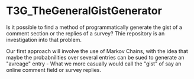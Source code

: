 # T3G_TheGeneralGistGenerator
Is it possible to find a method of programmatically generate the gist of a comment section or the replies of a survey? Thie repository is an investigation into that problem.

Our first approach will involve the use of Markov Chains, with the idea that maybe the probabnilities over several entries can be sued to generate an "avreage" entry - What we more casually would call the "gist" of say an online comment field or survey replies.
